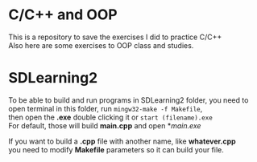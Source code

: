 # C/C++ and OOP

This is a repository to save the exercises I did to practice C/C++  
Also here are some exercises to OOP class and studies.

# SDLearning2

To be able to build and run programs in SDLearning2 folder, you need to  
open terminal in this folder, run `mingw32-make -f Makefile`,  
then open the **.exe** double clicking it or `start (filename).exe`  
For default, those will build **main.cpp** and open **main.exe*  


If you want to build a **.cpp** file with another name, like **whatever.cpp**  
you need to modify **Makefile** parameters so it can build your file.
